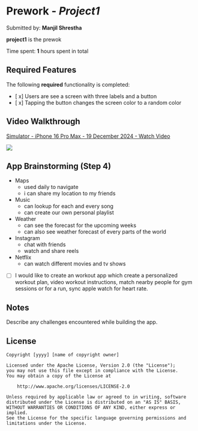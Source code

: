 # Prework - *Project1*

Submitted by: **Manjil Shrestha**

**project1** is the prewok 

Time spent: **1** hours spent in total

## Required Features

The following **required** functionality is completed:

- [ x] Users are see a screen with three labels and a button
- [ x] Tapping the button changes the screen color to a random color
 
## Video Walkthrough
<div>
    <a href="https://www.loom.com/share/9e2255342dd84561a46610d0f5ce9c11">
      <p>Simulator - iPhone 16 Pro Max - 19 December 2024 - Watch Video</p>
    </a>
    <a href="https://www.loom.com/share/9e2255342dd84561a46610d0f5ce9c11">
      <img style="max-width:300px;" src="https://cdn.loom.com/sessions/thumbnails/9e2255342dd84561a46610d0f5ce9c11-6732df3b97b09eb1-full-play.gif">
    </a>
  </div>


## App Brainstorming (Step 4)
- Maps
    - used daily to navigate
    - i can share my location to my friends
- Music
    - can lookup for each and every song
    - can create our own personal playlist
- Weather
    - can see the forecast for the upcoming weeks
    - can also see weather forecast of every parts of the world
- Instagram
    - chat with friends
    - watch and share reels
- Netflix
    - can watch different movies and tv shows
 
- [ ] I would like to create an workout app which create a personalized workout plan, video workout instructions, match nearby people for gym sessions or for a run, sync apple watch for heart rate.
      


## Notes

Describe any challenges encountered while building the app.

## License

    Copyright [yyyy] [name of copyright owner]

    Licensed under the Apache License, Version 2.0 (the "License");
    you may not use this file except in compliance with the License.
    You may obtain a copy of the License at

        http://www.apache.org/licenses/LICENSE-2.0

    Unless required by applicable law or agreed to in writing, software
    distributed under the License is distributed on an "AS IS" BASIS,
    WITHOUT WARRANTIES OR CONDITIONS OF ANY KIND, either express or implied.
    See the License for the specific language governing permissions and
    limitations under the License.
